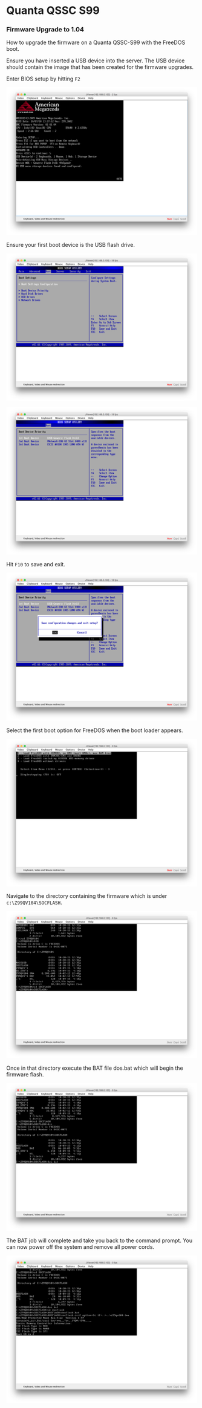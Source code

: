 # Quanta QSSC S99

### Firmware Upgrade to 1.04
How to upgrade the firmware on a Quanta QSSC-S99 with the FreeDOS boot.

Ensure you have inserted a USB device into the server. The USB device should contain the image that has been created for the firmware upgrades.

Enter BIOS setup by hitting `F2`

![](_static/img/quanta_fw_104_udpdate_01.png)

Ensure your first boot device is the USB flash drive.

![](_static/img/quanta_fw_104_udpdate_02.png)

![](_static/img/quanta_fw_104_udpdate_03.png)

Hit `F10` to save and exit.

![](_static/img/quanta_fw_104_udpdate_04.png)

Select the first boot option for FreeDOS when the boot loader appears.

![](_static/img/quanta_fw_104_udpdate_05.png)

Navigate to the directory containing the firmware which is under `c:\Z99QV104\SOCFLASH`.

![](_static/img/quanta_fw_104_udpdate_07.png)

Once in that directory execute the BAT file dos.bat which will begin the firmware flash.

![](_static/img/quanta_fw_104_udpdate_08.png)

The BAT job will complete and take you back to the command prompt.  You can now power off the system and remove all power cords.

![](_static/img/quanta_fw_104_udpdate_10.png)


